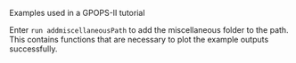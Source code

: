 Examples used in a GPOPS-II tutorial

Enter `run addmiscellaneousPath` to add the miscellaneous folder to the path. This contains functions that are necessary to plot the example outputs successfully.
